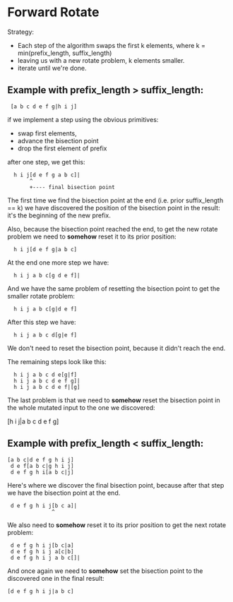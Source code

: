 # Forward Rotate

Strategy:
- Each step of the algorithm swaps the first k elements,
  where k = min(prefix_length, suffix_length)
- leaving us with a new rotate problem, k elements smaller.
- iterate until we're done.

## Example with prefix_length > suffix_length:

```
 [a b c d e f g|h i j]
```

if we implement a step using the obvious primitives:
- swap first elements,
- advance the bisection point
- drop the first element of prefix

after one step, we get this:

```
  h i j[d e f g a b c]|
       ^
       +---- final bisection point
```

The first time we find the bisection point at the end (i.e. prior
suffix_length == k) we have discovered the position of the bisection
point in the result: it's the beginning of the new prefix.

Also, because the bisection point reached the end, to get the new
rotate problem we need to **somehow** reset it to its prior position:

```
  h i j[d e f g|a b c]
```

At the end one more step we have:

```
  h i j a b c[g d e f]|
```

And we have the same problem of resetting the bisection point to get the
smaller rotate problem:

```
  h i j a b c[g|d e f]
```

After this step we have:

```
  h i j a b c d[g|e f]
```

We don't need to reset the bisection point, because it didn't reach the end.

The remaining steps look like this:

```
  h i j a b c d e[g|f]
  h i j a b c d e f g]|
  h i j a b c d e f|[g]
```

The last problem is that we need to **somehow** reset the bisection point in the
whole mutated input to the one we discovered:

 [h i j|a b c d e f g]

## Example with prefix_length < suffix_length:

```
[a b c|d e f g h i j]
 d e f[a b c|g h i j]
 d e f g h i[a b c|j]
```

Here's where we discover the final bisection point, because after that step we have
the bisection point at the end.

```
 d e f g h i j[b c a]|
              ^
```

We also need to **somehow** reset it to its prior position to get the
next rotate problem:

```
 d e f g h i j[b c|a]
 d e f g h i j a[c|b]
 d e f g h i j a b c[]|
```

And once again we need to **somehow** set the bisection point to the
discovered one in the final result:

```
[d e f g h i j|a b c]
```
